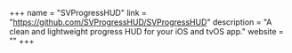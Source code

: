 +++
name = "SVProgressHUD"
link = "https://github.com/SVProgressHUD/SVProgressHUD"
description = "A clean and lightweight progress HUD for your iOS and tvOS app."
website = ""
+++
